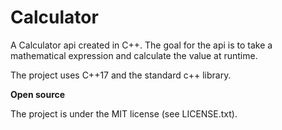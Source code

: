 Calculator
======
A Calculator api created in C++. The goal for the api is to take a mathematical 
expression and calculate the value at runtime.

The project uses C++17 and the standard c++ library.

<p><b>Open source</b></p>
The project is under the MIT license (see LICENSE.txt).

